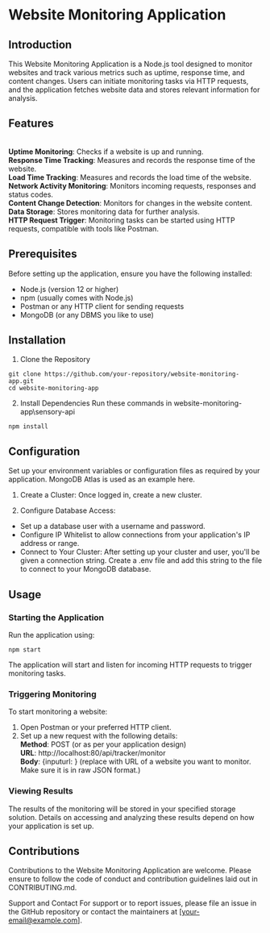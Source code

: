 # Website Monitoring Application
## Introduction
This Website Monitoring Application is a Node.js tool designed to monitor websites and track various metrics such as uptime, response time, and content changes. Users can initiate monitoring tasks via HTTP requests, and the application fetches website data and stores relevant information for analysis.

## Features
</br>**Uptime Monitoring**: Checks if a website is up and running.
</br>**Response Time Tracking**: Measures and records the response time of the website.
</br>**Load Time Tracking**: Measures and records the load time of the website.
</br>**Network Activity Monitoring**: Monitors incoming requests, responses and status codes.
</br>**Content Change Detection**: Monitors for changes in the website content.
</br>**Data Storage**: Stores monitoring data for further analysis.
</br>**HTTP Request Trigger**: Monitoring tasks can be started using HTTP requests, compatible with tools like Postman.

## Prerequisites
Before setting up the application, ensure you have the following installed:

- Node.js (version 12 or higher)
- npm (usually comes with Node.js)
- Postman or any HTTP client for sending requests
- MongoDB (or any DBMS you like to use)

## Installation
1. Clone the Repository

```
git clone https://github.com/your-repository/website-monitoring-app.git
cd website-monitoring-app
```


2. Install Dependencies
Run these commands in website-monitoring-app\sensory-api

```
npm install
```

## Configuration

Set up your environment variables or configuration files as required by your application.
MongoDB Atlas is used as an example here.

1. Create a Cluster: Once logged in, create a new cluster.

2. Configure Database Access:

- Set up a database user with a username and password.
- Configure IP Whitelist to allow connections from your application's IP address or range.
- Connect to Your Cluster: After setting up your cluster and user, you'll be given a connection string. 
Create a .env file and add this string to the file to connect to your MongoDB database.


## Usage
### Starting the Application
Run the application using:
```
npm start
```

The application will start and listen for incoming HTTP requests to trigger monitoring tasks.

### Triggering Monitoring
To start monitoring a website:

1. Open Postman or your preferred HTTP client.
2. Set up a new request with the following details:
</br>**Method**: POST (or as per your application design)
<br/>**URL**: http://localhost:80/api/tracker/monitor
</br>**Body**: {inputurl: <url>} (replace <url> with URL of a website you want to monitor. Make sure it is in raw JSON format.)

### Viewing Results
The results of the monitoring will be stored in your specified storage solution.
Details on accessing and analyzing these results depend on how your application is set up.

## Contributions
Contributions to the Website Monitoring Application are welcome. Please ensure to follow the code of conduct and contribution guidelines laid out in CONTRIBUTING.md.

Support and Contact
For support or to report issues, please file an issue in the GitHub repository or contact the maintainers at [your-email@example.com].